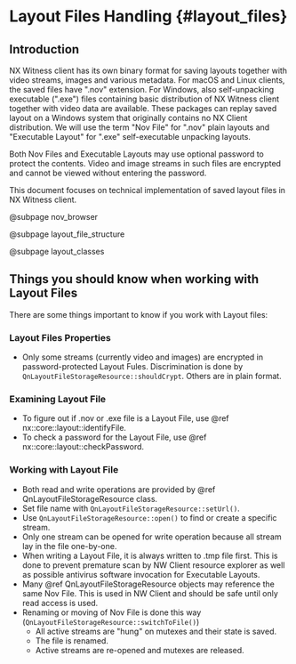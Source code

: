 # Layout Files Handling {#layout_files}

## Introduction
NX Witness client has its own binary format for saving layouts together with video streams, images and various metadata.
For macOS and Linux clients, the saved files have ".nov" extension. For Windows, also self-unpacking executable (".exe") files containing basic distribution of  NX Witness client together with video data are available. These packages can replay saved layout on a Windows system that originally contains no NX Client distribution.
We will use the term "Nov File" for ".nov" plain layouts and "Executable Layout" for ".exe" self-executable unpacking layouts.

Both Nov Files and Executable Layouts may use optional password to protect the contents. Video and image streams in such files are encrypted and cannot be viewed without entering the password.

This document focuses on technical implementation of saved layout files in NX Witness client. 

@subpage nov_browser

@subpage layout_file_structure

@subpage layout_classes


## Things you should know when working with Layout Files
There are some things important to know if you work with Layout files:

### Layout Files Properties
- Only some streams (currently video and images) are encrypted in password-protected Layout Fules. Discrimination is done by `QnLayoutFileStorageResource::shouldCrypt`. Others are in plain format.

### Examining Layout File
- To figure out if .nov or .exe file is a Layout File, use @ref nx::core::layout::identifyFile.
- To check a password for the Layout File, use @ref nx::core::layout::checkPassword.

### Working with Layout File
- Both read and write operations are provided by @ref QnLayoutFileStorageResource class.
- Set file name with `QnLayoutFileStorageResource::setUrl()`. 
- Use `QnLayoutFileStorageResource::open()` to find or create a specific stream.
- Only one stream can be opened for write operation because all stream lay in the file one-by-one.
- When writing a Layout File, it is always written to .tmp file first. This is done to prevent premature scan by NW Client resource explorer as well as possible antivirus software invocation for Executable Layouts.
- Many @ref QnLayoutFileStorageResource objects may reference the same Nov File. This is used in NW Client and should be safe until only read access is used.
- Renaming or moving of Nov File is done this way (`QnLayoutFileStorageResource::switchToFile()`)
    - All active streams are "hung" on mutexes and their state is saved.
    - The file is renamed.
    - Active streams are re-opened and mutexes are released.